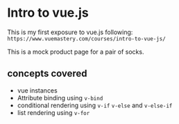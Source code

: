 # Intro to vue.js
This is my first exposure to vue.js following: `https://www.vuemastery.com/courses/intro-to-vue-js/` 

This is a mock product page for a pair of socks. 

## concepts covered 
- vue instances 
- Attribute binding using `v-bind`
- conditional rendering using `v-if` `v-else` and `v-else-if`
- list rendering using `v-for`

 
